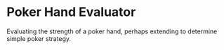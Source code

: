 # Poker Hand Evaluator
Evaluating the strength of a poker hand, perhaps extending to determine simple poker strategy.
